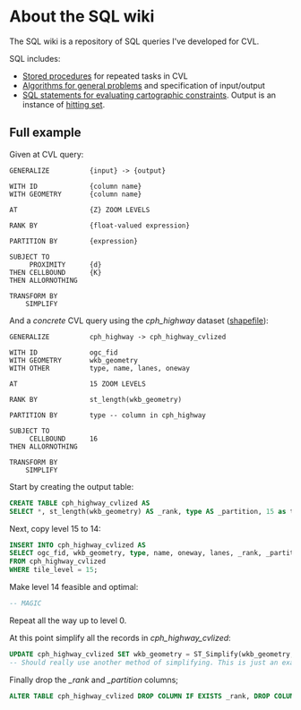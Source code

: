 # About the SQL wiki

The SQL wiki is a repository of SQL queries I've developed for CVL.

SQL includes:

* [Stored procedures](stored_procedures) for repeated tasks in CVL
* [Algorithms for general problems](algorithms) and specification of input/output
* [SQL statements for evaluating cartographic constraints](constraint_evaluation). Output is an instance of [hitting set](algorithms/hitting_set.md).

## Full example

Given at CVL query:

```cvl
GENERALIZE 			{input} -> {output} 

WITH ID 			{column name}
WITH GEOMETRY		{column name}

AT  				{Z} ZOOM LEVELS

RANK BY 			{float-valued expression}

PARTITION BY 		{expression}

SUBJECT TO 
	 PROXIMITY 		{d} 
THEN CELLBOUND 		{K} 
THEN ALLORNOTHING 

TRANSFORM BY
	SIMPLIFY 
```

And a *concrete* CVL query using the *cph_highway* dataset ([shapefile](http://skipperkongen.dk/geodata/cph_highway.zip)):

```cvl
GENERALIZE 			cph_highway -> cph_highway_cvlized 

WITH ID 			ogc_fid
WITH GEOMETRY		wkb_geometry
WITH OTHER			type, name, lanes, oneway

AT  				15 ZOOM LEVELS

RANK BY 			st_length(wkb_geometry)

PARTITION BY 		type -- column in cph_highway

SUBJECT TO 
	 CELLBOUND 		16
THEN ALLORNOTHING 

TRANSFORM BY
	SIMPLIFY 
```

Start by creating the output table:

```sql
CREATE TABLE cph_highway_cvlized AS
SELECT *, st_length(wkb_geometry) AS _rank, type AS _partition, 15 as tile_level;
```

Next, copy level 15 to 14:

```sql
INSERT INTO cph_highway_cvlized AS
SELECT ogc_fid, wkb_geometry, type, name, oneway, lanes, _rank, _partition, 14 as tile_level
FROM cph_highway_cvlized
WHERE tile_level = 15;
```

Make level 14 feasible and optimal:

```sql
-- MAGIC
```

Repeat all the way up to level 0. 

At this point simplify all the records in *cph_highway_cvlized*:

```sql
UPDATE cph_highway_cvlized SET wkb_geometry = ST_Simplify(wkb_geometry, ST_ResZ(tile_level)/2)
-- Should really use another method of simplifying. This is just an example.
```

Finally drop the *_rank* and *_partition* columns;

```sql
ALTER TABLE cph_highway_cvlized DROP COLUMN IF EXISTS _rank, DROP COLUMN IF EXISTS _partition;
```





